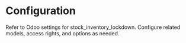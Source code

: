 # Configuration

Refer to Odoo settings for stock_inventory_lockdown. Configure related models, access rights, and options as needed.
